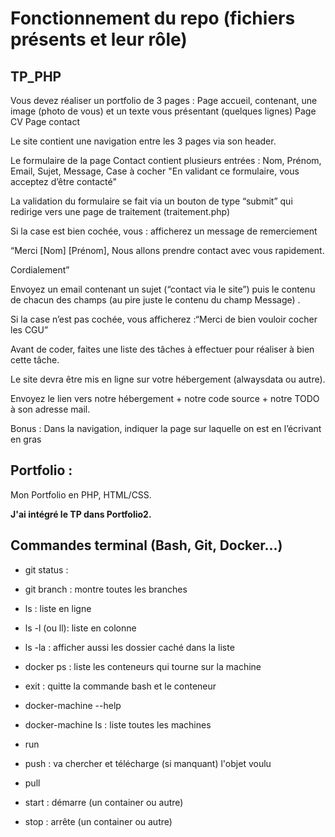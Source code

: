 # Fonctionnement du repo (fichiers présents et leur rôle)

## TP_PHP

Vous devez réaliser un portfolio de 3 pages :
Page accueil, contenant, une image (photo de vous) et un texte vous présentant (quelques lignes)
Page CV
Page contact

Le site contient une navigation entre les 3 pages via son header.


Le formulaire de la page Contact contient plusieurs entrées : Nom, Prénom, Email, Sujet, Message, Case à cocher "En validant ce formulaire, vous acceptez d’être contacté"

La validation du formulaire se fait via un bouton de type “submit” qui redirige vers une page de traitement (traitement.php)

Si la case est bien cochée, vous : afficherez un message de remerciement 

“Merci [Nom] [Prénom],
Nous allons prendre contact avec vous rapidement.

Cordialement”

Envoyez un email contenant un sujet (“contact via le site”) puis le contenu de chacun des champs (au pire juste le contenu du champ Message) .

Si la case n’est pas cochée, vous afficherez :“Merci de bien vouloir cocher les CGU”

Avant de coder, faites une liste des tâches à effectuer pour réaliser à bien cette tâche.

Le site devra être mis en ligne sur votre hébergement (alwaysdata ou autre).

Envoyez le lien vers notre hébergement + notre code source + notre TODO à son adresse mail.

Bonus : Dans la navigation, indiquer la page sur laquelle on est en l’écrivant en gras

## Portfolio :

Mon Portfolio en PHP, HTML/CSS.

**J'ai intégré le TP dans Portfolio2.**

## Commandes terminal (Bash, Git, Docker...)

* git status  : 
* git branch  : montre toutes les branches
* ls  : liste en ligne
* ls -l (ou ll): liste en colonne 
* ls -la : afficher aussi les dossier caché dans la liste
* docker ps  : liste les conteneurs qui tourne sur la machine
* exit  : quitte la commande bash et le conteneur
* docker-machine --help
* docker-machine ls  : liste toutes les machines

* run
* push  : va chercher et télécharge (si manquant) l'objet voulu
* pull
* start  : démarre (un container ou autre)
* stop  : arrête (un container ou autre)
